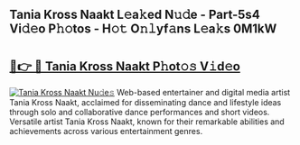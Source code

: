 ## Tania Kross Naakt L𝚎a𝚔ed N𝚞𝚍e - Part-5s4 Vi𝚍𝚎o P𝚑𝚘tos - H𝚘𝚝 O𝚗𝚕yf𝚊ns L𝚎a𝚔s 0M1kW

# <h2><a href="http://kf2d26.oniu.top/?m=Tania+Kross+Naakt">🔗👉 🔴 Tania Kross Naakt P𝚑ot𝚘𝚜 V𝚒d𝚎o</a></h2>

[![Tania Kross Naakt Nu𝚍e𝚜](https://i.imgur.com/0qMVB7G.gif)](http://kf2d26.oniu.top/?m=Tania+Kross+Naakt)
Web-based entertainer and digital media artist Tania Kross Naakt, acclaimed for disseminating dance and lifestyle ideas through solo and collaborative dance performances and short videos. Versatile artist Tania Kross Naakt, known for their remarkable abilities and achievements across various entertainment genres.  
